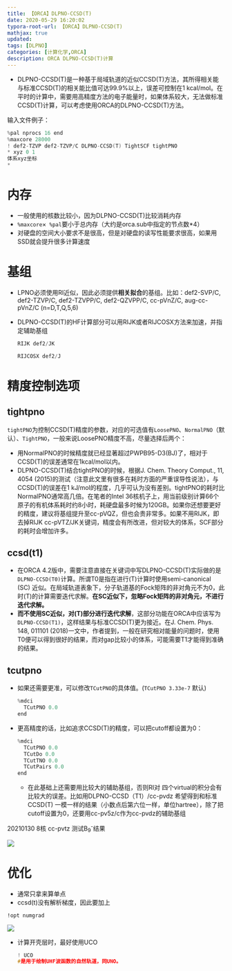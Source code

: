 ```yaml
---
title: 【ORCA】DLPNO-CCSD(T)
date: 2020-05-29 16:20:02
typora-root-url: 【ORCA】DLPNO-CCSD(T)
mathjax: true
updated:
tags: [DLPNO]
categories: [计算化学,ORCA]
description: ORCA DLPNO-CCSD(T)计算
---
```






- DLPNO-CCSD(T)是一种基于局域轨道的近似CCSD(T)方法，其所得相关能与标准CCSD(T)的相关能比值可达99.9%以上，误差可控制在1 kcal/mol。在平时的计算中，需要用高精度方法的电子能量时，如果体系较大，无法做标准CCSD(T)计算，可以考虑使用ORCA的DLPNO-CCSD(T)方法。

输入文件例子：

```c++
%pal nprocs 16 end
%maxcore 28000
! def2-TZVP def2-TZVP/C DLPNO-CCSD(T) TightSCF tightPNO
* xyz 0 1
体系xyz坐标
*
```

# 内存

- 一般使用的核数比较小，因为DLPNO-CCSD(T)比较消耗内存
- `%maxcore`×` %pal`要小于总内存（大约是orca.sub中指定的节点数*4）
- 对硬盘的空间大小要求不是很高，但是对硬盘的读写性能要求很高，如果用SSD就会提升很多计算速度

# 基组

- LPNO必须使用RI近似，因此必须提供**相关拟合**的基组。比如：def2-SVP/C, def2-TZVP/C, def2-TZVPP/C, def2-QZVPP/C, cc-pVnZ/C, aug-cc-pVnZ/C (n=D,T,Q,5,6) 

- DLPNO-CCSD(T)的HF计算部分可以用RIJK或者RIJCOSX方法来加速，并指定辅助基组

  ```c++
  RIJK def2/JK
  ```

  ```c++
  RIJCOSX def2/J
  ```

# 精度控制选项

## tightpno

`tightPNO`为控制CCSD(T)精度的参数，对应的可选值有`LoosePNO`、`NormalPNO`（默认）、`TightPNO`，一般来说LoosePNO精度不高，尽量选择后两个：

- 用NormalPNO的时候精度就已经显著超过PWPB95-D3(BJ)了，相对于CCSD(T)的误差通常在1kcal/mol以内。
- DLPNO-CCSD(T)结合tightPNO的时候，根据J. Chem. Theory Comput., 11, 4054 (2015)的测试（注意此文里有很多在耗时方面的严重误导性说法），与CCSD(T)的误差在1 kJ/mol的程度，几乎可认为没有差别。tightPNO的耗时比NormalPNO通常高几倍。在笔者的Intel 36核机子上，用当前级别计算66个原子的有机体系耗时约8小时，耗硬盘最多时候为120GB。如果你还想要更好的精度，建议将基组提升至cc-pVQZ，但也会贵非常多。如果不用RIJK，即去掉RIJK cc-pVTZ/JK关键词，精度会有所改进，但对较大的体系，SCF部分的耗时会增加许多。

## ccsd(t1)

- 在ORCA 4.2版中，需要注意直接在关键词中写DLPNO-CCSD(T)实际做的是`DLPNO-CCSD(T0)`计算。所谓T0是指在进行(T)计算时使用semi-canonical (SC) 近似。在局域轨道表象下，分子轨道基的Fock矩阵的非对角元不为0，此时(T)的计算需要迭代求解。**在SC近似下，忽略Fock矩阵的非对角元，不进行迭代求解。**
- **而不使用SC近似，对(T)部分进行迭代求解**，这部分功能在ORCA中应该写为`DLPNO-CCSD(T1)`，这样结果与标准CCSD(T)更为接近。在J. Chem. Phys. 148, 011101 (2018)一文中，作者提到，一般在研究相对能量的问题时，使用T0便可以得到很好的结果，而对gap比较小的体系，可能需要T1才能得到准确的结果。

## tcutpno

- 如果还需要更准，可以修改`TCutPNO`的具体值。(`TCutPNO 3.33e-7` 默认)

  ```c++
  %mdci
  	TCutPNO 0.0
  end
  ```

- 更高精度的话，比如追求CCSD(T)的精度，可以把cutoff都设置为0：

  ```c++
  %mdci
  	TCutPNO 0.0
  	TCutDo 0.0
  	TCutTNO 0.0
  	TCutPairs 0.0
  end
  ```
  - 在此基础上还需要用比较大的辅助基组，否则RI对 四个virtual的积分会有比较大的误差。比如用DLPNO-CCSD（T1）/cc-pvdz 希望得到和标准CCSD(T) 一模一样的结果（小数点后第六位一样，单位hartree），除了把cutoff设置为0，还要用cc-pv5z/c作为cc-pvdz的辅助基组

20210130 8核 cc-pvtz 测试B<sub>9</sub><sup>-</sup>结果

![](/image-20210205164601861.png)



# 优化

- 通常只拿来算单点
- ccsd(t)没有解析梯度，因此要加上

```
!opt numgrad
```













![](/clipboard.png)

- 计算开壳层时，最好使用UCO

  ```c++
  ! UCO
  #是用于绘制UHF波函数的自然轨道，同UNO。
  ```

  
